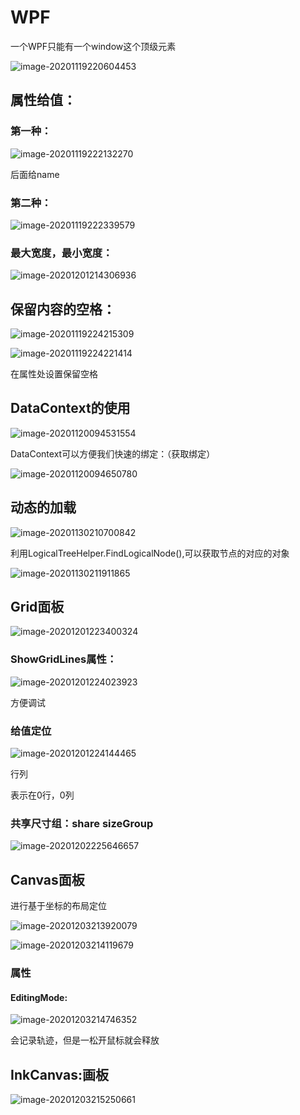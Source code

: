 # WPF

一个WPF只能有一个window这个顶级元素

![image-20201119220604453](D:\note\C#\WPF\WPF.assets\image-20201119220604453.png)

## 属性给值：

### 第一种：

![image-20201119222132270](D:\note\C#\WPF\WPF.assets\image-20201119222132270.png)

后面给name

### 第二种：

![image-20201119222339579](D:\note\C#\WPF\WPF.assets\image-20201119222339579.png)

### 最大宽度，最小宽度：

![image-20201201214306936](D:\note\C#\WPF\WPF.assets\image-20201201214306936.png)



## 保留内容的空格：

![image-20201119224215309](D:\note\C#\WPF\WPF.assets\image-20201119224215309.png)

![image-20201119224221414](D:\note\C#\WPF\WPF.assets\image-20201119224221414.png)

在属性处设置保留空格

## DataContext的使用

![image-20201120094531554](D:\note\C#\WPF\WPF.assets\image-20201120094531554.png)

DataContext可以方便我们快速的绑定：（获取绑定）

![image-20201120094650780](D:\note\C#\WPF\WPF.assets\image-20201120094650780.png)

## 动态的加载

![image-20201130210700842](D:\note\C#\WPF\WPF.assets\image-20201130210700842.png)

利用LogicalTreeHelper.FindLogicalNode(),可以获取节点的对应的对象

![image-20201130211911865](D:\note\C#\WPF\WPF.assets\image-20201130211911865.png)

## Grid面板

![image-20201201223400324](D:\note\C#\WPF\WPF.assets\image-20201201223400324.png)

### ShowGridLines属性：

![image-20201201224023923](D:\note\C#\WPF\WPF.assets\image-20201201224023923.png)

方便调试

### 给值定位

![image-20201201224144465](D:\note\C#\WPF\WPF.assets\image-20201201224144465.png)

行列 

表示在0行，0列 

### 共享尺寸组：share sizeGroup

![image-20201202225646657](D:\note\C#\WPF\WPF.assets\image-20201202225646657.png)

## Canvas面板

进行基于坐标的布局定位

![image-20201203213920079](D:\note\C#\WPF\WPF.assets\image-20201203213920079.png)

![image-20201203214119679](D:\note\C#\WPF\WPF.assets\image-20201203214119679.png)

### 属性

#### EditingMode:

![image-20201203214746352](D:\note\C#\WPF\WPF.assets\image-20201203214746352.png)

会记录轨迹，但是一松开鼠标就会释放

## InkCanvas:画板

![image-20201203215250661](D:\note\C#\WPF\WPF.assets\image-20201203215250661.png)

